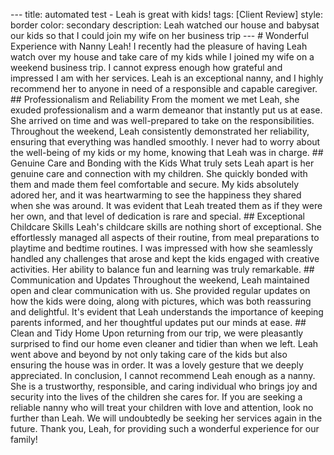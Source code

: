 --- title: automated test - Leah is great with kids! tags: [Client Review] style: border color: secondary description: Leah watched our house and babysat our kids so that I could join my wife on her business trip --- # Wonderful Experience with Nanny Leah! I recently had the pleasure of having Leah watch over my house and take care of my kids while I joined my wife on a weekend business trip. I cannot express enough how grateful and impressed I am with her services. Leah is an exceptional nanny, and I highly recommend her to anyone in need of a responsible and capable caregiver. ## Professionalism and Reliability From the moment we met Leah, she exuded professionalism and a warm demeanor that instantly put us at ease. She arrived on time and was well-prepared to take on the responsibilities. Throughout the weekend, Leah consistently demonstrated her reliability, ensuring that everything was handled smoothly. I never had to worry about the well-being of my kids or my home, knowing that Leah was in charge. ## Genuine Care and Bonding with the Kids What truly sets Leah apart is her genuine care and connection with my children. She quickly bonded with them and made them feel comfortable and secure. My kids absolutely adored her, and it was heartwarming to see the happiness they shared when she was around. It was evident that Leah treated them as if they were her own, and that level of dedication is rare and special. ## Exceptional Childcare Skills Leah's childcare skills are nothing short of exceptional. She effortlessly managed all aspects of their routine, from meal preparations to playtime and bedtime routines. I was impressed with how she seamlessly handled any challenges that arose and kept the kids engaged with creative activities. Her ability to balance fun and learning was truly remarkable. ## Communication and Updates Throughout the weekend, Leah maintained open and clear communication with us. She provided regular updates on how the kids were doing, along with pictures, which was both reassuring and delightful. It's evident that Leah understands the importance of keeping parents informed, and her thoughtful updates put our minds at ease. ## Clean and Tidy Home Upon returning from our trip, we were pleasantly surprised to find our home even cleaner and tidier than when we left. Leah went above and beyond by not only taking care of the kids but also ensuring the house was in order. It was a lovely gesture that we deeply appreciated. In conclusion, I cannot recommend Leah enough as a nanny. She is a trustworthy, responsible, and caring individual who brings joy and security into the lives of the children she cares for. If you are seeking a reliable nanny who will treat your children with love and attention, look no further than Leah. We will undoubtedly be seeking her services again in the future. Thank you, Leah, for providing such a wonderful experience for our family!